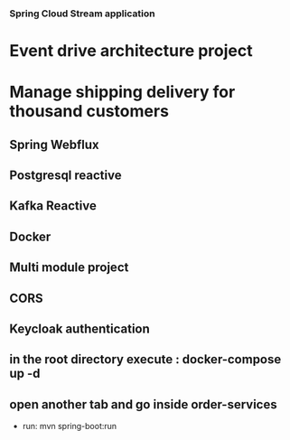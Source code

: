 ### Spring Cloud Stream application

# Event drive architecture project
# Manage shipping delivery for thousand customers

## Spring Webflux
## Postgresql reactive
## Kafka Reactive
## Docker
## Multi module project
## CORS
## Keycloak authentication

## in the root directory execute : docker-compose up -d
## open another tab and go inside order-services 
   - run:   mvn spring-boot:run